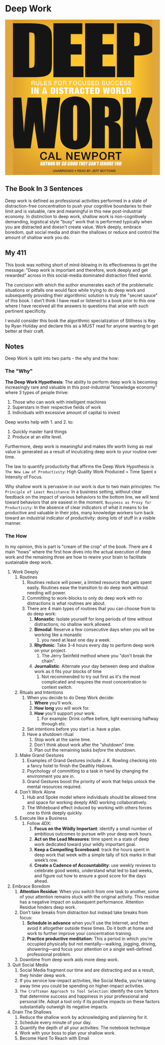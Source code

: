 # Deep Work

![Deep Work](Images/DeepWork.jpeg)

## The Book In 3 Sentences
Deep work is defined as professional activities performed in a state of distraction-free concentration to push your cognitive boundaries to their limit and is valuable, rare and meaningful in this new post-industrial economy. In distinction to deep work, shallow work is non-cognitively demanding, logistical style "busy" work that is performed typically when you are distracted and doesn't create value. Work deeply, embrace boredom, quit social media and drain the shallows or reduce and control the amount of shallow work you do.

## My 411
This book was nothing short of mind-blowing in its effectiveness to get the message: "Deep work is important and therefore, work deeply and get rewarded" across in this social-media dominated distraction filled world. 

The concision with which the author enumerates each of the problematic situations or pitfalls one would face while trying to do deep work and subsequently providing their algorithmic solution is truly the "secret sauce" of this book. I don't think I have read or listened to a book prior to this one where I have received all the answers to questions that arise with such pertinent specificity.

I would consider this book the algorithmic specialization of Stillness is Key by Ryan Holiday and declare this as a MUST read for anyone wanting to get better at their craft.

## Notes
Deep Work is split into two parts - the why and the how: 

### The "Why"
__The Deep Work Hypothesis__: The ability to perform deep work is becoming increasingly rare and valuable in this post-industrial "knowledge economy" where 3 types of people thrive:
1. Those who can work with intelligent machines
2. Superstars in their respective fields of work 
3. Individuals with excessive amount of capital to invest

Deep works help with 1. and 2. to:
1. Quickly master hard things 
2. Produce at an elite level. 

Furthermore, deep work is meaningful and makes life worth living as real value is generated as a result of inculcating deep work to your routine over time.

The law to quantify productivity that affirms the Deep Work Hypothesis is ``The New Law of Productivity``: High Quality Work Produced = Time Spent x Intensity of Focus. 

Why shallow work is pervasive in our work is due to two main principles:
``The Principle of Least Resistance``: In a business setting, without clear feedback on the impact of various behaviors to the bottom line, we will tend toward behaviors that are easiest in the moment. 
``Busyness as Proxy for Productivity``: In the absence of clear indicators of what it means to be productive and valuable in their jobs, many knowledge workers turn back toward an industrial indicator of productivity: doing lots of stuff in a visible manner.

### The How 

In my opinion, this is part is "cream of the crop" of the book. There are 4 main "hows" where the first how dives into the actual execution of deep work and the remaining three are how to rewire your brain to facilitate sustainable deep work.

1. Work Deeply
   1. Routines
      1. Routines reduce will power, a limited resource that gets spent easily. Routines ease the transition to do deep work without needing will power.
      2. Committing to work-blocks to only do deep work with no distractions is what routines are about.
      3. There are 4 main types of routines that you can choose from to do deep work:
         1. __Monastic__: Isolate yourself for long periods of time without distractions; no shallow work allowed.
         2. __Bimodal__: Reserve a few consecutive days when you will be working like a monastic
            1. you need at least one day a week.
         3. __Rhythmic__: Take 3-4 hours every day to perform deep work on your project. 
            1. The Jerry Seinfeld method where you "don't break the chain".
         4. __Journalistic__: Alternate your day between deep and shallow work as it fits your blocks of time 
            1. Not recommended to try out first as it's the most complicated and requires the most concentration to context switch.
   2. Rituals and Intentions
      1. When you decide to do Deep Work decide:
         1. __Where__ you'll work.
         2. __How long__ you will work for.
         3. __How__ you'll support your work.
            1. For example: Drink coffee before, light exercising halfway through etc.
      2. Set intentions before you start i.e. have a plan.
      3. Have a shutdown ritual
         1. Stop work at the same time.
         2. Don't think about work after the "shutdown" time.
         3. Plan out the remaining tasks _before_ the shutdown.
   3. Make Grand Gestures
       1. Examples of Grand Gestures include J. K. Rowling checking into a fancy hotel to finish the Deathly Hallows. 
       2. Psychology of committing to a task in hand by changing the environment you are in.
       3. Grand Gestures boost the priority of work that helps unlock the mental resources required.
   4. Don't Work Alone
      1. Hub and Spoke model where individuals should be allowed time and space for working deeply AND working collaboratively.
      2. The Whiteboard effect induced by working with others forces one to think deeply quickly. 
   5. Execute like a Business
      1. Follow 4DX:
         1. __Focus on the Wildly Important__: identify a small number of ambitious outcomes to pursue with your deep work hours.
         2. __Act on the Lead Measures__: time spent in a state of deep work dedicated toward your wildly important goal.
         3. __Keep a Compelling Scoreboard__: track the hours spent in deep work that week with a simple tally of tick marks in that week’s row.
         4. __Create a Cadence of Accountability__: use weekly reviews to celebrate good weeks, understand what led to bad weeks, and figure out how to ensure a good score for the days ahead.
2. Embrace Boredom
   1. __Attention Residue__: When you switch from one task to another, some of your attention remains stuck with the original activity. This residue has a negative impact on subsequent performance. Attention Residue hinders deep work.
   2. Don’t take breaks from distraction but instead take breaks from focus:
      1. __Schedule in advance__ when you’ll use the Internet, and then avoid it altogether outside these times. Do it both at home and work to further improve your concentration training.
      2. __Practice productive meditation__: This a period in which you’re occupied physically but not mentally—walking, jogging, driving, showering—and focus your attention on a single well-defined professional problem.
   3. Downtime from deep work aids more deep work.
3. Quit Social Media
   1. Social Media fragment our time and are distracting and as a result, they hinder deep work. 
   2. If you service low-impact activities, like Social Media, you’re taking away time you could be spending on higher-impact activities.
   3. ``The Craftsman Approach to Tool Selection``: identify the core factors that determine success and happiness in your professional and personal life. Adopt a tool only if its positive impacts on these factors substantially outweigh its negative impacts.
4. Drain The Shallows
   1. Reduce the shallow work by acknowledging and planning for it.
   2. Schedule every minute of your day.
   3. Quantify the depth of all your activities: The notebook technique
   4. Work with your boss to plan your shallow work.
   5. Become Hard To Reach with Email